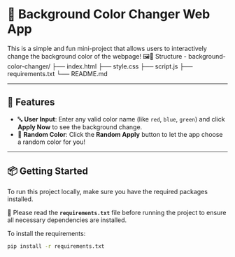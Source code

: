 # 🎨 Background Color Changer Web App

This is a simple and fun mini-project that allows users to interactively change the background color of the webpage! 🖼️🌈
Structure - background-color-changer/
├── index.html
├── style.css
├── script.js
├── requirements.txt
└── README.md


---

## 🚀 Features

- 🔤 **User Input**: Enter any valid color name (like `red`, `blue`, `green`) and click **Apply Now** to see the background change.
- 🎲 **Random Color**: Click the **Random Apply** button to let the app choose a random color for you!

---

## 📦 Getting Started

To run this project locally, make sure you have the required packages installed.

📄 Please read the **`requirements.txt`** file before running the project to ensure all necessary dependencies are installed.

To install the requirements:

```bash
pip install -r requirements.txt
